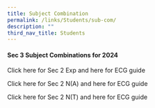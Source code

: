 ```yaml
---
title: Subject Combination
permalink: /links/Students/sub-com/
description: ""
third_nav_title: Students
---
```

<div align="justify">
	
<h4>Sec 3 Subject Combinations for 2024</h4>
	
<p>Click here for Sec 2 Exp and here for ECG guide</p>

<p>Click here for Sec 2 N(A) and here for ECG guide</p>
	
<p>Click here for Sec 2 N(T) and here for ECG guide</p>
	
</div>